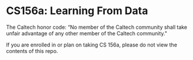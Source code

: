 # CS156a: Learning From Data
The Caltech honor code: “No member of the Caltech community shall take unfair advantage of any other member of the Caltech community."

If you are enrolled in or plan on taking CS 156a, please do not view the contents of this repo.
